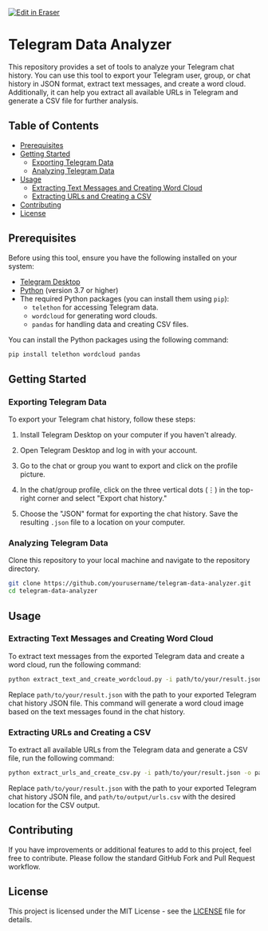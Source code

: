 <p><a target="_blank" href="https://app.eraser.io/workspace/DZvq2s69MfoqKOuegzD0" id="edit-in-eraser-github-link"><img alt="Edit in Eraser" src="https://firebasestorage.googleapis.com/v0/b/second-petal-295822.appspot.com/o/images%2Fgithub%2FOpen%20in%20Eraser.svg?alt=media&amp;token=968381c8-a7e7-472a-8ed6-4a6626da5501"></a></p>

# Telegram Data Analyzer

This repository provides a set of tools to analyze your Telegram chat history. You can use this tool to export your Telegram user, group, or chat history in JSON format, extract text messages, and create a word cloud. Additionally, it can help you extract all available URLs in Telegram and generate a CSV file for further analysis.

## Table of Contents

- [Prerequisites](#prerequisites)
- [Getting Started](#getting-started)
  - [Exporting Telegram Data](#exporting-telegram-data)
  - [Analyzing Telegram Data](#analyzing-telegram-data)
- [Usage](#usage)
  - [Extracting Text Messages and Creating Word Cloud](#extracting-text-messages-and-creating-word-cloud)
  - [Extracting URLs and Creating a CSV](#extracting-urls-and-creating-a-csv)
- [Contributing](#contributing)
- [License](#license)

## Prerequisites

Before using this tool, ensure you have the following installed on your system:

- [Telegram Desktop](https://desktop.telegram.org/)
- [Python](https://www.python.org/) (version 3.7 or higher)
- The required Python packages (you can install them using `pip`):
  - `telethon` for accessing Telegram data.
  - `wordcloud` for generating word clouds.
  - `pandas` for handling data and creating CSV files.

You can install the Python packages using the following command:

```bash
pip install telethon wordcloud pandas
```

## Getting Started

### Exporting Telegram Data

To export your Telegram chat history, follow these steps:

1. Install Telegram Desktop on your computer if you haven't already.

2. Open Telegram Desktop and log in with your account.

3. Go to the chat or group you want to export and click on the profile picture.

4. In the chat/group profile, click on the three vertical dots (⋮) in the top-right corner and select "Export chat history."

5. Choose the "JSON" format for exporting the chat history. Save the resulting `.json` file to a location on your computer.

### Analyzing Telegram Data

Clone this repository to your local machine and navigate to the repository directory.

```bash
git clone https://github.com/yourusername/telegram-data-analyzer.git
cd telegram-data-analyzer
```

## Usage

### Extracting Text Messages and Creating Word Cloud

To extract text messages from the exported Telegram data and create a word cloud, run the following command:

```bash
python extract_text_and_create_wordcloud.py -i path/to/your/result.json
```

Replace `path/to/your/result.json` with the path to your exported Telegram chat history JSON file. This command will generate a word cloud image based on the text messages found in the chat history.

### Extracting URLs and Creating a CSV

To extract all available URLs from the Telegram data and generate a CSV file, run the following command:

```bash
python extract_urls_and_create_csv.py -i path/to/your/result.json -o path/to/output/urls.csv
```

Replace `path/to/your/result.json` with the path to your exported Telegram chat history JSON file, and `path/to/output/urls.csv` with the desired location for the CSV output.

## Contributing

If you have improvements or additional features to add to this project, feel free to contribute. Please follow the standard GitHub Fork and Pull Request workflow.

## License

This project is licensed under the MIT License - see the [LICENSE](LICENSE) file for details.
